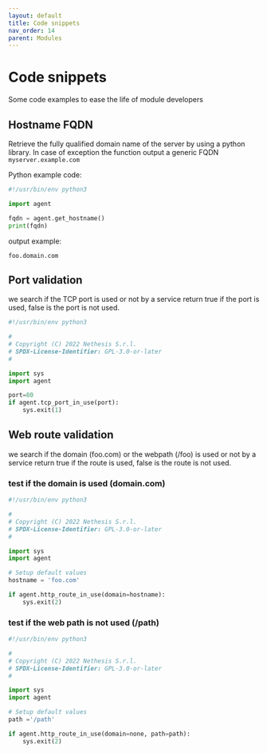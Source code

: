 ```yaml
---
layout: default
title: Code snippets
nav_order: 14
parent: Modules
---
```


# Code snippets

Some code examples to ease the life of module developers

## Hostname FQDN

Retrieve the fully qualified domain name of the server by using a python library. In case of exception the function output a generic FQDN `myserver.example.com`

Python example code:

```python
#!/usr/bin/env python3

import agent

fqdn = agent.get_hostname()
print(fqdn)
```

output example:
```
foo.domain.com
```

## Port validation

we search if the TCP port is used or not by a service return true if the port is used, false is the port is not used.

```python
#!/usr/bin/env python3

#
# Copyright (C) 2022 Nethesis S.r.l.
# SPDX-License-Identifier: GPL-3.0-or-later
#

import sys
import agent

port=80
if agent.tcp_port_in_use(port):
    sys.exit(1)
```


## Web route validation

we search if the domain (foo.com) or the webpath (/foo) is used or not by a service return true if the route is used, false is the route is not used.

### test if the domain is used (domain.com)
```python
#!/usr/bin/env python3

#
# Copyright (C) 2022 Nethesis S.r.l.
# SPDX-License-Identifier: GPL-3.0-or-later
#

import sys
import agent

# Setup default values
hostname = 'foo.com'

if agent.http_route_in_use(domain=hostname):
    sys.exit(2)
```

### test if the web path is not used (/path)
```python
#!/usr/bin/env python3

#
# Copyright (C) 2022 Nethesis S.r.l.
# SPDX-License-Identifier: GPL-3.0-or-later
#

import sys
import agent

# Setup default values
path ='/path'

if agent.http_route_in_use(domain=none, path=path):
    sys.exit(2)
```
